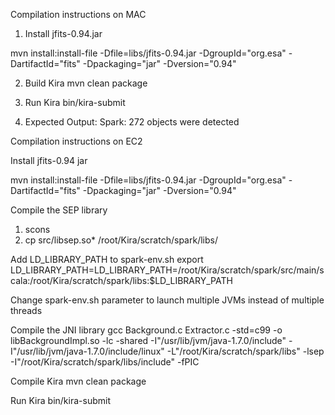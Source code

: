 Compilation instructions on MAC

1. Install jfits-0.94.jar

mvn install:install-file -Dfile=libs/jfits-0.94.jar -DgroupId="org.esa" -DartifactId="fits" -Dpackaging="jar" -Dversion="0.94"

2. Build Kira
mvn clean package

3. Run Kira
bin/kira-submit

4. Expected Output:
Spark: 272 objects were detected


Compilation instructions on EC2

Install jfits-0.94 jar

mvn install:install-file -Dfile=libs/jfits-0.94.jar -DgroupId="org.esa" -DartifactId="fits" -Dpackaging="jar" -Dversion="0.94"

Compile the SEP library
1. scons
2. cp src/libsep.so* /root/Kira/scratch/spark/libs/

Add LD_LIBRARY_PATH to spark-env.sh
export LD_LIBRARY_PATH=LD_LIBRARY_PATH=/root/Kira/scratch/spark/src/main/scala:/root/Kira/scratch/spark/libs:$LD_LIBRARY_PATH

Change spark-env.sh parameter to launch multiple JVMs instead of multiple threads

Compile the JNI library
gcc Background.c Extractor.c -std=c99 -o libBackgroundImpl.so -lc -shared -I"/usr/lib/jvm/java-1.7.0/include" -I"/usr/lib/jvm/java-1.7.0/include/linux" -L"/root/Kira/scratch/spark/libs" -lsep -I"/root/Kira/scratch/spark/libs/include" -fPIC

Compile Kira
mvn clean package

Run Kira
bin/kira-submit